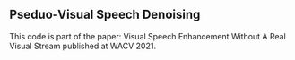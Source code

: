## Pseduo-Visual Speech Denoising

This code is part of the paper: Visual Speech Enhancement Without A Real Visual Stream published at WACV 2021.
